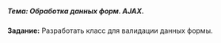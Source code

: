 <h5><b>Тема: </b>Обработка данных форм. AJAX.</h5>

<b>Задание:</b> 
Разработать класс для валидации данных формы.